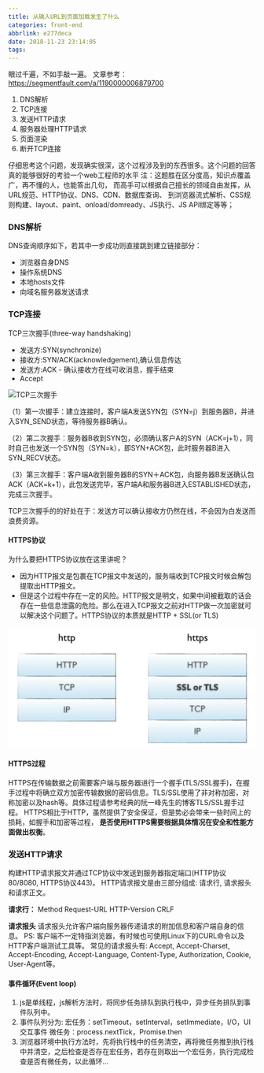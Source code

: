 ```yaml
---
title: 从输入URL到页面加载发生了什么
categories: front-end
abbrlink: e277deca
date: 2018-11-23 23:14:05
tags:
---
```

眼过千遍，不如手敲一遍。
文章参考：https://segmentfault.com/a/1190000006879700
1. DNS解析
2. TCP连接
3. 发送HTTP请求
4. 服务器处理HTTP请求
5. 页面渲染
6. 断开TCP连接

仔细思考这个问题，发现确实很深，这个过程涉及到的东西很多。这个问题的回答真的能够很好的考验一个web工程师的水平
注：这题胜在区分度高，知识点覆盖广，再不懂的人，也能答出几句，
而高手可以根据自己擅长的领域自由发挥，从URL规范、HTTP协议、DNS、CDN、数据库查询、
到浏览器流式解析、CSS规则构建、layout、paint、onload/domready、JS执行、JS API绑定等等；

### DNS解析
DNS查询顺序如下，若其中一步成功则直接跳到建立链接部分：
* 浏览器自身DNS
* 操作系统DNS
* 本地hosts文件
* 向域名服务器发送请求

### TCP连接
TCP三次握手(three-way handshaking)

* 发送方:SYN(synchronize)
* 接收方:SYN/ACK(acknowledgement),确认信息传达
* 发送方:ACK - 确认接收方在线可收消息，握手结束
* Accept

![TCP三次握手](/img/2018/11/react-life-cycle.png)

（1）第一次握手：建立连接时，客户端A发送SYN包（SYN=j）到服务器B，并进入SYN_SEND状态，等待服务器B确认。

（2）第二次握手：服务器B收到SYN包，必须确认客户A的SYN（ACK=j+1），同时自己也发送一个SYN包（SYN=k），即SYN+ACK包，此时服务器B进入SYN_RECV状态。

（3）第三次握手：客户端A收到服务器B的SYN＋ACK包，向服务器B发送确认包ACK（ACK=k+1），此包发送完毕，客户端A和服务器B进入ESTABLISHED状态，完成三次握手。

TCP三次握手的的好处在于：发送方可以确认接收方仍然在线，不会因为白发送而浪费资源。

#### HTTPS协议
为什么要把HTTPS协议放在这里讲呢？
- 因为HTTP报文是包裹在TCP报文中发送的，服务端收到TCP报文时候会解包提取出HTTP报文。
- 但是这个过程中存在一定的风险。HTTP报文是明文，如果中间被截取的话会存在一些信息泄露的危险。那么在进入TCP报文之前对HTTP做一次加密就可以解决这个问题了。HTTPS协议的本质就是HTTP + SSL(or TLS)

![HTTPS](/img/2018/11/https.jpg)

#### HTTPS过程

HTTPS在传输数据之前需要客户端与服务器进行一个握手(TLS/SSL握手)，在握手过程中将确立双方加密传输数据的密码信息。TLS/SSL使用了非对称加密，对称加密以及hash等。具体过程请参考经典的阮一峰先生的博客TLS/SSL握手过程。
HTTPS相比于HTTP，虽然提供了安全保证，但是势必会带来一些时间上的损耗，如握手和加密等过程，
**是否使用HTTPS需要根据具体情况在安全和性能方面做出权衡**。

### 发送HTTP请求

构建HTTP请求报文并通过TCP协议中发送到服务器指定端口(HTTP协议80/8080, HTTPS协议443)。
HTTP请求报文是由三部分组成: 请求行, 请求报头和请求正文。

**请求行：**
Method Request-URL HTTP-Version CRLF

**请求报头**
请求报头允许客户端向服务器传递请求的附加信息和客户端自身的信息。
PS: 客户端不一定特指浏览器，有时候也可使用Linux下的CURL命令以及HTTP客户端测试工具等。
常见的请求报头有: Accept, Accept-Charset, Accept-Encoding, Accept-Language, Content-Type, Authorization, Cookie, User-Agent等。



#### 事件循环(Event loop)
1. js是单线程，js解析方法时，将同步任务排队到执行栈中，异步任务排队到事件队列中。
2. 事件队列分为:
宏任务：setTimeout，setInterval，setImmediate，I/O，UI交互事件
微任务：process.nextTick，Promise.then
3. 浏览器环境中执行方法时，先将执行栈中的任务清空，再将微任务推到执行栈中并清空，之后检查是否存在宏任务，若存在则取出一个宏任务，执行完成检查是否有微任务，以此循环…






